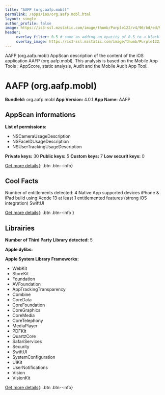 ```yaml
---
title: "AAFP (org.aafp.mobl)"
permalink: /apps/ios/org.aafp.mobl.html
layout: single
author_profile: false
image: https://is3-ssl.mzstatic.com/image/thumb/Purple122/v4/96/bd/ed/96bdedc1-8817-77a6-e322-d50719930c12/AppIcon-0-1x_U007emarketing-0-7-0-0-85-220-0.png/512x512bb.jpg
header: 
     overlay_filter: 0.5 # same as adding an opacity of 0.5 to a black background
     overlay_image: https://is3-ssl.mzstatic.com/image/thumb/Purple122/v4/96/bd/ed/96bdedc1-8817-77a6-e322-d50719930c12/AppIcon-0-1x_U007emarketing-0-7-0-0-85-220-0.png/512x512bb.jpg
---
```

AAFP (org.aafp.mobl) AppScan description of the content of the iOS application AAFP (org.aafp.mobl). This analysis is based on the Mobile App Tools : AppScore, static analysis, Audit and the Mobile Audit App Tool.

# AAFP (org.aafp.mobl)

**BundleId:** org.aafp.mobl
**App Version:** 4.0.1
**App Name:** AAFP


## AppScan informations 

**List of permissions:** 
- NSCameraUsageDescription
- NSFaceIDUsageDescription
- NSUserTrackingUsageDescription
  
  
**Private keys:** 30
**Public keys:** 5
**Custom keys:** 7
**Low securit keys:** 0
  
[Get more details](/pricing.html){: .btn .btn--info}

## Cool Facts

Number of entitlements detected: 4
Native App
supported devices iPhone & iPad
build using Xcode 13
at least 1 entitlemented features (strong iOS integration)
SwiftUI
  
[Get more details](/pricing.html){: .btn .btn--info }

## Librairies 
**Number of Third Party Library detected:** 5


**Apple dylibs:**


**Apple System Library Frameworks:**
- WebKit
- StoreKit
- Foundation
- AVFoundation
- AppTrackingTransparency
- Combine
- CoreData
- CoreFoundation
- CoreGraphics
- CoreMedia
- CoreTelephony
- MediaPlayer
- PDFKit
- QuartzCore
- SafariServices
- Security
- SwiftUI
- SystemConfiguration
- UIKit
- UserNotifications
- Vision
- VisionKit


  
[Get more details](/pricing.html){: .btn .btn--info}

